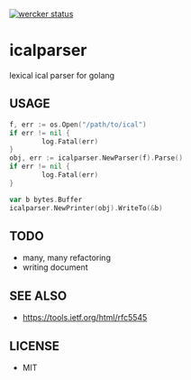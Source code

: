 [![wercker status](https://app.wercker.com/status/5d3bc7d53a19bfc2a9100e5f4eb2d4d9/s/master "wercker status")](https://app.wercker.com/project/bykey/5d3bc7d53a19bfc2a9100e5f4eb2d4d9)

# icalparser

lexical ical parser for golang

## USAGE

```go
f, err := os.Open("/path/to/ical")
if err != nil {
        log.Fatal(err)
}
obj, err := icalparser.NewParser(f).Parse()
if err != nil {
        log.Fatal(err)
}

var b bytes.Buffer
icalparser.NewPrinter(obj).WriteTo(&b)
```

## TODO

* many, many refactoring
* writing document

## SEE ALSO

* https://tools.ietf.org/html/rfc5545

## LICENSE

* MIT
